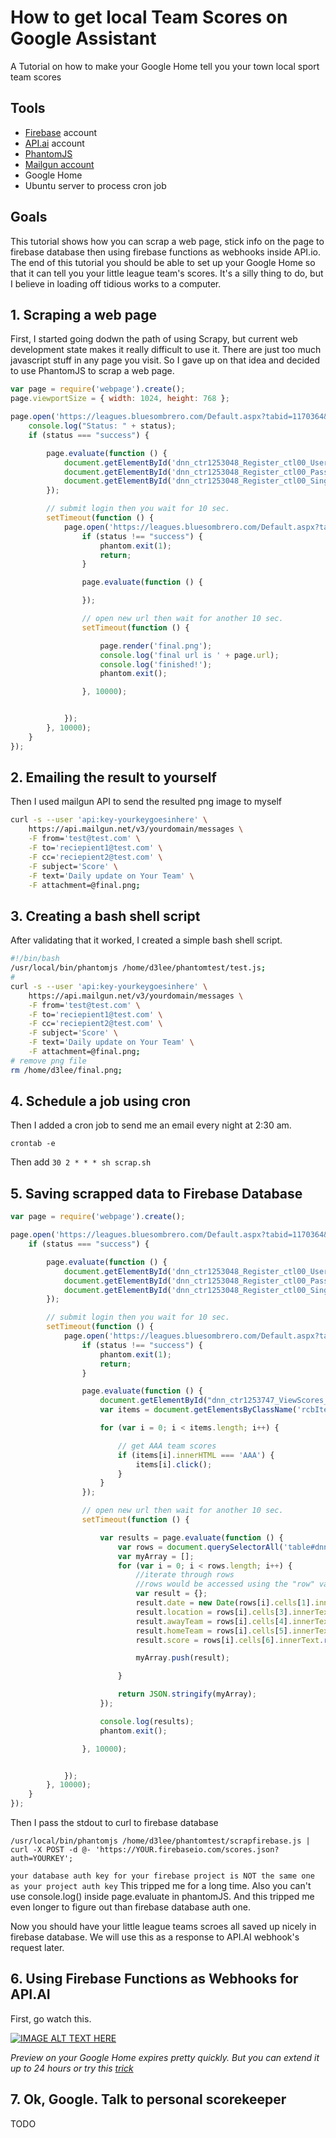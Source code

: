 # How to get local Team Scores on Google Assistant
A Tutorial on how to make your Google Home tell you your town local sport team scores

## Tools 

* [Firebase](https://firebase.google.com) account
* [API.ai](https://api.ai) account
* [PhantomJS](http://phantomjs.org/)
* [Mailgun account](https://mailgun.com)
* Google Home
* Ubuntu server to process cron job

## Goals

This tutorial shows how you can scrap a web page, stick info on the page to firebase database then using firebase functions as webhooks inside API.io. The end of this tutorial you should be able to set up your Google Home so that it can tell you your little league team's scores. It's a silly thing to do, but I believe in loading off tidious works to a computer.

## 1. Scraping a web page

First, I started going dodwn the path of using Scrapy, but current web development state makes it really difficult to use it. There are just too much javascript stuff in any page you visit. So I gave up on that idea and decided to use PhantomJS to scrap a web page.

```javascript
var page = require('webpage').create();
page.viewportSize = { width: 1024, height: 768 };

page.open('https://leagues.bluesombrero.com/Default.aspx?tabid=1170364&isLogin=True', function (status) {
    console.log("Status: " + status);
    if (status === "success") {

        page.evaluate(function () {
            document.getElementById('dnn_ctr1253048_Register_ctl00_UserNameTextBox').value = 'username';
            document.getElementById('dnn_ctr1253048_Register_ctl00_Password').value = 'password';
            document.getElementById('dnn_ctr1253048_Register_ctl00_SingInButton').click();
        });

        // submit login then you wait for 10 sec.
        setTimeout(function () {
            page.open('https://leagues.bluesombrero.com/Default.aspx?tabid=1171103&subctl=teamcalendar&teamid=124033#/schedule', function (status) {
                if (status !== "success") {
                    phantom.exit(1);
                    return;
                }

                page.evaluate(function () {

                });

                // open new url then wait for another 10 sec.
                setTimeout(function () {

                    page.render('final.png');
                    console.log('final url is ' + page.url);
                    console.log('finished!');
                    phantom.exit();

                }, 10000);


            });
        }, 10000);
    }
});
```

## 2. Emailing the result to yourself

Then I used mailgun API to send the resulted png image to myself

```bash
curl -s --user 'api:key-yourkeygoesinhere' \
    https://api.mailgun.net/v3/yourdomain/messages \
    -F from='test@test.com' \
    -F to='reciepient1@test.com' \
    -F cc='reciepient2@test.com' \
    -F subject='Score' \
    -F text='Daily update on Your Team' \
    -F attachment=@final.png;
```

## 3. Creating a bash shell script

After validating that it worked, I created a simple bash shell script.

```bash
#!/bin/bash
/usr/local/bin/phantomjs /home/d3lee/phantomtest/test.js;
#
curl -s --user 'api:key-yourkeygoesinhere' \
    https://api.mailgun.net/v3/yourdomain/messages \
    -F from='test@test.com' \
    -F to='reciepient1@test.com' \
    -F cc='reciepient2@test.com' \
    -F subject='Score' \
    -F text='Daily update on Your Team' \
    -F attachment=@final.png;
# remove png file
rm /home/d3lee/final.png;
```

## 4. Schedule a job using cron

Then I added a cron job to send me an email every night at 2:30 am.

`crontab -e`

Then add
`30 2 * * * sh scrap.sh`

## 5. Saving scrapped data to Firebase Database


```javascript
var page = require('webpage').create();

page.open('https://leagues.bluesombrero.com/Default.aspx?tabid=1170364&isLogin=True', function (status) {
    if (status === "success") {

        page.evaluate(function () {
            document.getElementById('dnn_ctr1253048_Register_ctl00_UserNameTextBox').value = 'username';
            document.getElementById('dnn_ctr1253048_Register_ctl00_Password').value = 'password';
            document.getElementById('dnn_ctr1253048_Register_ctl00_SingInButton').click();
        });

        // submit login then you wait for 10 sec.
        setTimeout(function () {
            page.open('https://leagues.bluesombrero.com/Default.aspx?tabid=1171106', function (status) {
                if (status !== "success") {
                    phantom.exit(1);
                    return;
                }

                page.evaluate(function () {
                    document.getElementById("dnn_ctr1253747_ViewScores_dropDownDivisions_Arrow").click();
                    var items = document.getElementsByClassName('rcbItem');

                    for (var i = 0; i < items.length; i++) {

                        // get AAA team scores
                        if (items[i].innerHTML === 'AAA') {
                            items[i].click();
                        }
                    }
                });

                // open new url then wait for another 10 sec.
                setTimeout(function () {

                    var results = page.evaluate(function () {
                        var rows = document.querySelectorAll('table#dnn_ctr1253747_ViewScores_radgridAwayTeamDisplayFirst_ctl00 tbody tr');
                        var myArray = [];
                        for (var i = 0; i < rows.length; i++) {
                            //iterate through rows
                            //rows would be accessed using the "row" variable assigned in the for loop
                            var result = {};
                            result.date = new Date(rows[i].cells[1].innerText); // date
                            result.location = rows[i].cells[3].innerText; // location
                            result.awayTeam = rows[i].cells[4].innerText; // awayTeam
                            result.homeTeam = rows[i].cells[5].innerText; // homeTeam
                            result.score = rows[i].cells[6].innerText.replace(/\s/g, ''); // score

                            myArray.push(result);

                        }

                        return JSON.stringify(myArray);
                    });

                    console.log(results);
                    phantom.exit();

                }, 10000);


            });
        }, 10000);
    }
});
```

Then I pass the stdout to curl to firebase database

`/usr/local/bin/phantomjs /home/d3lee/phantomtest/scrapfirebase.js | curl -X POST -d @- 'https://YOUR.firebaseio.com/scores.json?auth=YOURKEY';`

`your database auth key for your firebase project is NOT the same one as your project auth key` This tripped me for a long time. Also you can't use console.log() inside page.evaluate in phantomJS. And this tripped me even longer to figure out than firebase database auth one.

Now you should have your little league teams scroes all saved up nicely in firebase database. We will use this as a response to API.AI webhook's request later.

## 6. Using Firebase Functions as Webhooks for API.AI

First, go watch this.

[![IMAGE ALT TEXT HERE](https://img.youtube.com/vi/9SUAuy9OJg4/0.jpg)](https://www.youtube.com/watch?v=9SUAuy9OJg4)

_Preview on your Google Home expires pretty quickly. But you can extend it up to 24 hours or try this [trick](http://stackoverflow.com/questions/41088596/make-google-actions-development-project-preview-persist-longer)_
## 7. Ok, Google. Talk to personal scorekeeper

TODO
